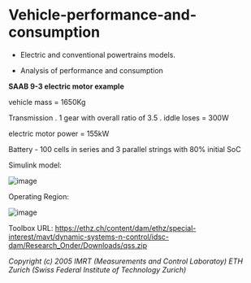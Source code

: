 # Vehicle-performance-and-consumption
* Electric and conventional powertrains models.

* Analysis of performance and consumption

**SAAB 9-3 electric motor example**

vehicle mass = 1650Kg

Transmission 
  . 1 gear with overall ratio of 3.5
  . iddle loses = 300W
  
electric motor power = 155kW

Battery - 100 cells in series and 3 parallel strings with 80% initial SoC


Simulink model:

![image](https://github.com/luis-a-miranda/Vehicle-performance-and-consumption/blob/main/SAAB%209-3%20analysis/SAAB93%20electric%20-%20Model%20image.PNG?raw=true)

Operating Region:

![image](https://github.com/luis-a-miranda/Vehicle-performance-and-consumption/blob/main/SAAB%209-3%20analysis/SAAB93%20electric%20-%20Operating%20region%20.jpg?raw=true)


Toolbox URL: https://ethz.ch/content/dam/ethz/special-interest/mavt/dynamic-systems-n-control/idsc-dam/Research_Onder/Downloads/qss.zip

*Copyright (c) 2005 IMRT (Measurements and Control Laboratoy) ETH Zurich (Swiss Federal Institute of Technology Zurich)*
